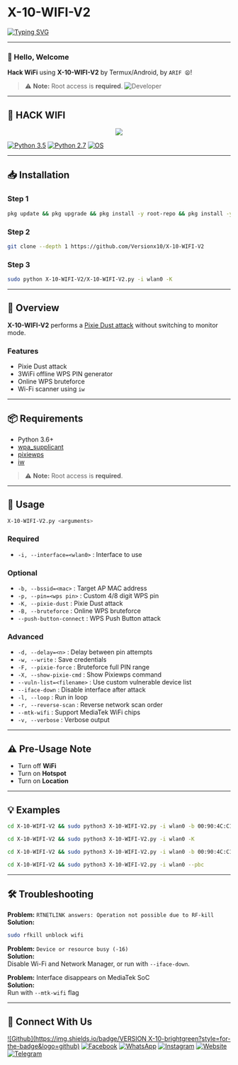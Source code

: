 # X-10-WIFI-V2 

[![Typing SVG](https://readme-typing-svg.demolab.com?font=Fira+Code&pause=1000&color=35F700&background=3C8BFF00&random=false&width=435&lines=Thanks+for+use+my+command+;please+don't+forget+start+;Hi+I'm+ARIF_MODZ;Facebook%3A+Arifmoodz)](https://git.io/typing-svg)



---

### 👋 Hello, Welcome

**Hack WiFi** using **X-10-WIFI-V2** by Termux/Android, by `ARIF 😫`!


> ⚠️ **Note:** Root access is **required**.
![Developer](https://i.postimg.cc/6Q0XPjdt/IMG-20240404-202439-804.jpg)

---

## 📶 HACK WIFI

<p align="center">
  <img src="https://user-images.githubusercontent.com/75953873/115979290-66309900-a55b-11eb-8259-4b125efc42bb.png">
</p>

[![Python 3.5](https://img.shields.io/badge/Python-3.5-yellow.svg)](http://www.python.org/download/)
[![Python 2.7](https://img.shields.io/badge/python-2.7-brightgreen.svg)](https://www.python.org/downloads/release/python-2714/)
[![OS](https://img.shields.io/badge/Tested%20On-Linux%20%7C%20Android-yellowgreen.svg)](https://termux.com/)

---

## 📥 Installation

### Step 1

```bash
pkg update && pkg upgrade && pkg install -y root-repo && pkg install -y git tsu python wpa-supplicant pixiewps iw openssl && termux-setup-storage
```

### Step 2

```bash
git clone --depth 1 https://github.com/Versionx10/X-10-WIFI-V2
```

### Step 3

```bash
sudo python X-10-WIFI-V2/X-10-WIFI-V2.py -i wlan0 -K
```

---

## 🧠 Overview

**X-10-WIFI-V2** performs a [Pixie Dust attack](https://forums.kali.org/showthread.php?24286-WPS-Pixie-Dust-Attack-Offline-WPS-Attack) without switching to monitor mode.

### Features
- Pixie Dust attack
- 3WiFi offline WPS PIN generator
- Online WPS bruteforce
- Wi-Fi scanner using `iw`

---

## 📦 Requirements

- Python 3.6+
- [wpa_supplicant](https://www.w1.fi/wpa_supplicant/)
- [pixiewps](https://github.com/wiire-a/pixiewps)
- [iw](https://wireless.wiki.kernel.org/en/users/documentation/iw)

> ⚠️ **Note:** Root access is **required**.

---

## 📲 Usage

```bash
X-10-WIFI-V2.py <arguments>
```

### Required
- `-i, --interface=<wlan0>`  : Interface to use

### Optional
- `-b, --bssid=<mac>`        : Target AP MAC address
- `-p, --pin=<wps pin>`      : Custom 4/8 digit WPS pin
- `-K, --pixie-dust`         : Pixie Dust attack
- `-B, --bruteforce`         : Online WPS bruteforce
- `--push-button-connect`    : WPS Push Button attack

### Advanced
- `-d, --delay=<n>`          : Delay between pin attempts
- `-w, --write`              : Save credentials
- `-F, --pixie-force`        : Bruteforce full PIN range
- `-X, --show-pixie-cmd`     : Show Pixiewps command
- `--vuln-list=<filename>`   : Use custom vulnerable device list
- `--iface-down`             : Disable interface after attack
- `-l, --loop`               : Run in loop
- `-r, --reverse-scan`       : Reverse network scan order
- `--mtk-wifi`               : Support MediaTek WiFi chips
- `-v, --verbose`            : Verbose output

---

## ⚠️ Pre-Usage Note

- Turn off **WiFi**
- Turn on **Hotspot**
- Turn on **Location**

---

## 💡 Examples

```bash
cd X-10-WIFI-V2 && sudo python3 X-10-WIFI-V2.py -i wlan0 -b 00:90:4C:C1:AC:21 -K
```

```bash
cd X-10-WIFI-V2 && sudo python3 X-10-WIFI-V2.py -i wlan0 -K
```

```bash
cd X-10-WIFI-V2 && sudo python3 X-10-WIFI-V2.py -i wlan0 -b 00:90:4C:C1:AC:21 -B -p 1234
```

```bash
cd X-10-WIFI-V2 && sudo python3 X-10-WIFI-V2.py -i wlan0 --pbc
```

---

## 🛠️ Troubleshooting

**Problem:** `RTNETLINK answers: Operation not possible due to RF-kill`  
**Solution:**  
```bash
sudo rfkill unblock wifi
```

**Problem:** `Device or resource busy (-16)`  
**Solution:**  
Disable Wi-Fi and Network Manager, or run with `--iface-down`.

**Problem:** Interface disappears on MediaTek SoC  
**Solution:**  
Run with `--mtk-wifi` flag

---

## 🤝 Connect With Us

[![Github](https://img.shields.io/badge/VERSION X-10-brightgreen?style=for-the-badge&logo=github)](https://github.com/Versionx10)
[![Facebook](https://img.shields.io/badge/FACEBOOK-FOLLOW-red?style=for-the-badge&logo=facebook)](https://www.facebook.com/Arifmoodz)
[![WhatsApp](https://img.shields.io/badge/WHATSAPP-CHAT-red?style=for-the-badge&logo=whatsapp)](https://wa.me/+8801666666666)
[![Instagram](https://img.shields.io/badge/INSTAGRAM-FOLLOW-red?style=for-the-badge&logo=instagram)](https://www.instagram.com/nai)
[![Website](https://img.shields.io/badge/WEBSITE-VISIT-yellow?style=for-the-badge&logo=blogger)](https://versionx10.co)
[![Telegram](https://img.shields.io/badge/TELEGRAM-CHANNEL-red?style=for-the-badge&logo=telegram)](https://t.me/Versionx10)
